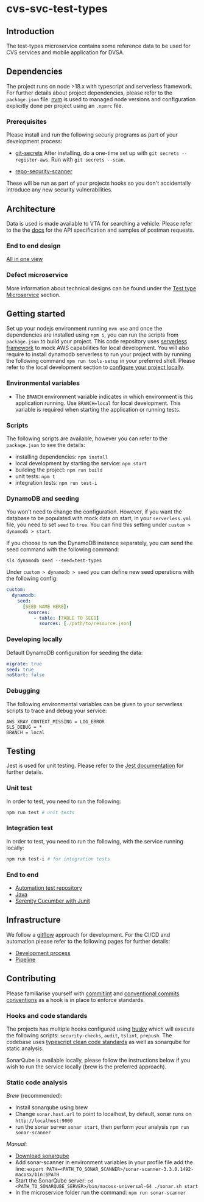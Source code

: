 # cvs-svc-test-types

## Introduction

The test-types microservice contains some reference data to be used for CVS services and mobile application for DVSA.

## Dependencies

The project runs on node >18.x with typescript and serverless framework. For further details about project dependencies, please refer to the `package.json` file.
[nvm](https://github.com/nvm-sh/nvm/blob/master/README.md) is used to managed node versions and configuration explicitly done per project using an `.npmrc` file.

### Prerequisites

Please install and run the following securiy programs as part of your development process:

- [git-secrets](https://github.com/awslabs/git-secrets)
  After installing, do a one-time set up with `git secrets --register-aws`. Run with `git secrets --scan`.

- [repo-security-scanner](https://github.com/UKHomeOffice/repo-security-scanner)

These will be run as part of your projects hooks so you don't accidentally introduce any new security vulnerabilities.

## Architecture

Data is used is made available to VTA for searching a vehicle.
Please refer to the the [docs](./docs/README.md) for the API specification and samples of postman requests.

### End to end design

[All in one view](https://wiki.dvsacloud.uk/pages/viewpage.action?pageId=79254695)

### Defect microservice

More information about technical designs can be found under the [Test type Microservice](https://wiki.dvsacloud.uk/display/HVT/Test+Types+Microservice) section.

## Getting started

Set up your nodejs environment running `nvm use` and once the dependencies are installed using `npm i`, you can run the scripts from `package.json` to build your project.
This code repository uses [serverless framework](https://www.serverless.com/framework/docs/) to mock AWS capabilities for local development.
You will also require to install dynamodb serverless to run your project with by running the following command `npm run tools-setup` in your preferred shell.
Please refer to the local development section to [configure your project locally](#developing-locally).

### Environmental variables

- The `BRANCH` environment variable indicates in which environment is this application running. Use `BRANCH=local` for local development. This variable is required when starting the application or running tests.

### Scripts

The following scripts are available, however you can refer to the `package.json` to see the details:

- installing dependencies: `npm install`
- local development by starting the service: `npm start`
- building the project: `npm run build`
- unit tests: `npm t`
- integration tests: `npm run test-i`

### DynamoDB and seeding

You won't need to change the configuration.
However, if you want the database to be populated with mock data on start, in your `serverless.yml` file, you need to set `seed` to `true`. You can find this setting under `custom > dynamodb > start`.

If you choose to run the DynamoDB instance separately, you can send the seed command with the following command:

`sls dynamodb seed --seed=test-types`

Under `custom > dynamodb > seed` you can define new seed operations with the following config:

```yml
custom:
  dynamodb:
    seed:
      [SEED NAME HERE]:
        sources:
          - table: [TABLE TO SEED]
            sources: [./path/to/resource.json]
```

### Developing locally

Default DynamoDB configuration for seeding the data:

```yml
migrate: true
seed: true
noStart: false
```

### Debugging

The following environmental variables can be given to your serverless scripts to trace and debug your service:

```shell
AWS_XRAY_CONTEXT_MISSING = LOG_ERROR
SLS_DEBUG = *
BRANCH = local
```

## Testing

Jest is used for unit testing.
Please refer to the [Jest documentation](https://jestjs.io/docs/en/getting-started) for further details.

### Unit test

In order to test, you need to run the following:

```sh
npm run test # unit tests
```

### Integration test

In order to test, you need to run the following, with the service running locally:

```sh
npm run test-i # for integration tests
```

### End to end

- [Automation test repository](https://github.com/dvsa/cvs-auto-svc)
- [Java](https://docs.oracle.com/en/java/javase/11/)
- [Serenity Cucumber with Junit](https://serenity-bdd.github.io/theserenitybook/latest/junit-basic.html)

## Infrastructure

We follow a [gitflow](https://www.atlassian.com/git/tutorials/comparing-workflows/gitflow-workflow) approach for development.
For the CI/CD and automation please refer to the following pages for further details:

- [Development process](https://wiki.dvsacloud.uk/display/HVT/CVS+Pipeline+Infrastructure)
- [Pipeline](https://wiki.dvsacloud.uk/pages/viewpage.action?pageId=36870584)

## Contributing

Please familiarise yourself with [commitlint](https://commitlint.js.org/#/) and [conventional commits conventions](https://www.conventionalcommits.org/en/v1.0.0-beta.2/) as a hook is in place to enforce standards.

### Hooks and code standards

The projects has multiple hooks configured using [husky](https://github.com/typicode/husky#readme) which will execute the following scripts: `security-checks`, `audit`, `tslint`, `prepush`.
The codebase uses [typescript clean code standards](https://github.com/labs42io/clean-code-typescript) as well as sonarqube for static analysis.

SonarQube is available locally, please follow the instructions below if you wish to run the service locally (brew is the preferred approach).

### Static code analysis

_Brew_ (recommended):

- Install sonarqube using brew
- Change `sonar.host.url` to point to localhost, by default, sonar runs on `http://localhost:9000`
- run the sonar server `sonar start`, then perform your analysis `npm run sonar-scanner`

_Manual_:

- [Download sonarqube](https://www.sonarqube.org/downloads/)
- Add sonar-scanner in environment variables in your profile file add the line: `export PATH=<PATH_TO_SONAR_SCANNER>/sonar-scanner-3.3.0.1492-macosx/bin:$PATH`
- Start the SonarQube server: `cd <PATH_TO_SONARQUBE_SERVER>/bin/macosx-universal-64 ./sonar.sh start`
- In the microservice folder run the command: `npm run sonar-scanner`

